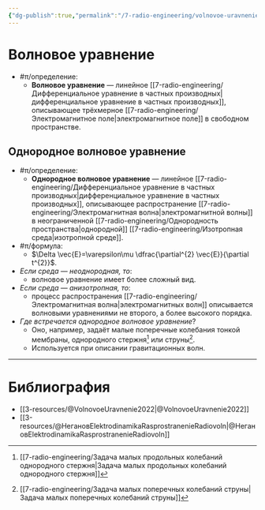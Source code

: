 ```yaml
---
{"dg-publish":true,"permalink":"/7-radio-engineering/volnovoe-uravnenie/","title":"Волновое уравнение","tags":["электродинамика","ммпэд"]}
---
```



# Волновое уравнение

- #π/определение:
	- **Волновое уравнение** — линейное [[7-radio-engineering/Дифференциальное уравнение в частных производных\|дифференциальное уравнение в частных производных]], описывающее трёхмерное [[7-radio-engineering/Электромагнитное поле\|электромагнитное поле]] в свободном пространстве.

## Однородное волновое уравнение

- #π/определение:
	- **Однородное волновое уравнение** — линейное [[7-radio-engineering/Дифференциальное уравнение в частных производных\|дифференциальное уравнение в частных производных]], описывающее распространение [[7-radio-engineering/Электромагнитная волна\|электромагнитной волны]] в неограниченной [[7-radio-engineering/Однородность пространства\|однородной]] [[7-radio-engineering/Изотропная среда\|изотропной среде]].
- #π/формула:
	- $\Delta \vec{E}=\varepsilon\mu \dfrac{\partial^{2} \vec{E}}{\partial t^{2}}$.
- *Если среда — неоднородная, то*:
	- волновое уравнение имеет более сложный вид.
- *Если среда — анизотропная, то*:
	- процесс распространения [[7-radio-engineering/Электромагнитная волна\|электромагнитных волн]] описывается волновыми уравнениями не второго, а более высокого порядка.
- *Где встречается однородное волновое уравнение*?
	- Оно, например, задаёт малые поперечные колебания тонкой мембраны, однородного стержня[^1] или струны[^2].
	- Используется при описании гравитационных волн.

---

# Библиография

- [[3-resources/@VolnovoeUravnenie2022\|@VolnovoeUravnenie2022]]
- [[3-resources/@НегановElektrodinamikaRasprostranenieRadiovoln\|@НегановElektrodinamikaRasprostranenieRadiovoln]]

[^1]: [[7-radio-engineering/Задача малых продольных колебаний однородного стержня\|Задача малых продольных колебаний однородного стержня]]

[^2]: [[7-radio-engineering/Задача малых поперечных колебаний струны\|Задача малых поперечных колебаний струны]]
